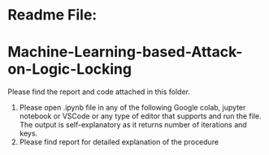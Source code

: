 # Readme File:
# Machine-Learning-based-Attack-on-Logic-Locking

Please find the report and code attached in this folder.
1. Please open .ipynb file in any of the following Google colab, jupyter notebook or VSCode or any type of editor that supports and run the file. The output is self-explanatory as it returns number of iterations and keys. 
2. Please find report for detailed explanation of the procedure
